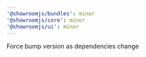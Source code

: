 ```yaml
---
'@showroomjs/bundles': minor
'@showroomjs/core': minor
'@showroomjs/ui': minor
---
```


Force bump version as dependencies change
